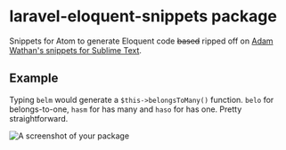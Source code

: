 # laravel-eloquent-snippets package

Snippets for Atom to generate Eloquent code ~~based~~ ripped off on [Adam Wathan's snippets for Sublime Text](https://gist.github.com/adamwathan/723a3ad31e1586b66450).

## Example

Typing `belm` would generate a `$this->belongsToMany()` function. `belo` for belongs-to-one, `hasm` for has many and `haso` for has one. Pretty straightforward.

![A screenshot of your package](https://f.cloud.github.com/assets/69169/2290250/c35d867a-a017-11e3-86be-cd7c5bf3ff9b.gif)
